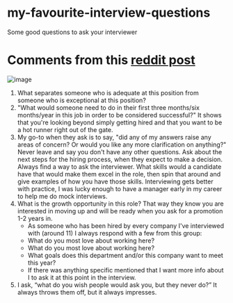 # my-favourite-interview-questions
Some good questions to ask your interviewer

# Comments from this [reddit post](https://www.reddit.com/r/AskReddit/comments/7o8qr7/what_are_good_questions_to_ask_the_interviewer/)
![image](https://user-images.githubusercontent.com/22425217/144521675-208c1bac-53e4-499a-a999-6fc02d31ecca.png)

1. What separates someone who is adequate at this position from someone who is exceptional at this position?
2. "What would someone need to do in their first three months/six months/year in this job in order to be considered successful?" It shows that you're looking beyond simply getting hired and that you want to be a hot runner right out of the gate.
3. My go-to when they ask is to say, "did any of my answers raise any areas of concern? Or would you like any more clarification on anything?" Never leave and say you don't have any other questions. Ask about the next steps for the hiring process, when they expect to make a decision. Always find a way to ask the interviewer. What skills would a candidate have that would make them excel in the role, then spin that around and give examples of how you have those skills. Interviewing gets better with practice, I was lucky enough to have a manager early in my career to help me do mock interviews.
4. What is the growth opportunity in this role? That way they know you are interested in moving up and will be ready when you ask for a promotion 1-2 years in.
    - As someone who has been hired by every company I've interviewed with (around 11) I always respond with a few from this group:
    - What do you most love about working here?
    -  What do you most love about working here?
    -  What goals does this department and/or this company want to meet this year? 
    -  If there was anything specific mentioned that I want more info about I to ask it at this point in the interview.
5. I ask, “what do you wish people would ask you, but they never do?” It always throws them off, but it always impresses.
